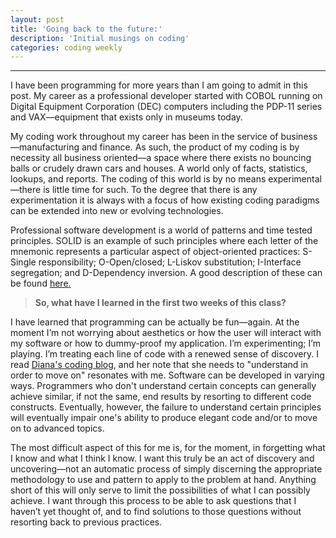 ```yaml
---
layout: post
title: 'Going back to the future:'
description: 'Initial musings on coding'
categories: coding weekly
---
```


---


I have been programming for more years than I am going to admit in this post.  My career as a professional developer started with COBOL running on Digital Equipment Corporation (DEC) computers including the PDP-11 series and VAX—equipment that exists only in museums today.

My coding work throughout my career has been in the service of business—manufacturing and finance.  As such, the product of my coding is by necessity all business oriented—a space where there exists no bouncing balls or crudely drawn cars and houses.  A world only of facts, statistics, lookups, and reports.  The coding of this world is by no means experimental—there is little time for such.  To the degree that there is any experimentation it is always with a focus of how existing coding paradigms can be extended into new or evolving technologies.  

Professional software development is a world of patterns and time tested principles.  SOLID is an example of such principles where each letter of the mnemonic represents a particular aspect of object-oriented practices: S-Single responsibility; O-Open/closed; L-Liskov substitution; I-Interface segregation; and D-Dependency inversion.  A good description of these can be found [here.](https://scotch.io/bar-talk/s-o-l-i-d-the-first-five-principles-of-object-oriented-design)

> **So, what have I learned in the first two weeks of this class?**

I have learned that programming can be actually be fun—again.  At the moment I’m not worrying about aesthetics or how the user will interact with my software or how to dummy-proof my application.  I’m experimenting; I’m playing.  I’m treating each line of code with a renewed sense of discovery.  I read [Diana's coding blog](http://dianarosenberger.github.io/blog/2016-01-27/week2-2ndpost.html), and her note that she needs to "understand in order to move on" resonates with me.  Software can be developed in varying ways.  Programmers who don't understand certain concepts can generally achieve similar, if not the same, end results by resorting to different code constructs.  Eventually, however, the failure to understand certain principles will eventually impair one's ability to produce elegant code and/or to move on to advanced topics.

The most difficult aspect of this for me is, for the moment, in forgetting what I know and what I think I know.  I want this truly be an act of discovery and uncovering—not an automatic process of simply discerning the appropriate methodology to use and pattern to apply to the problem at hand.  Anything short of this will only serve to limit the possibilities of what I can possibly achieve.  I want through this process to be able to ask questions that I haven’t yet thought of, and to find solutions to those questions without resorting back to previous practices.  


